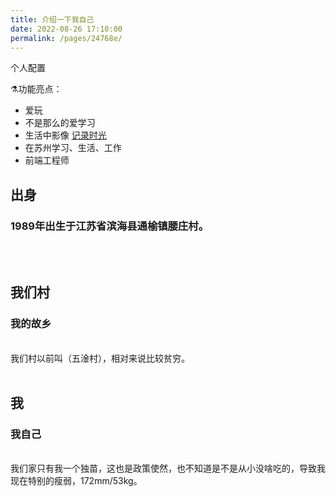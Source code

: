 ```yaml
---
title: 介绍一下我自己
date: 2022-08-26 17:10:00
permalink: /pages/24768e/
---
```


个人配置

⚗️功能亮点：

- 爱玩
- 不是那么的爱学习
- 生活中影像 [记录时光](http://www.youlaji.com/ "用了图库https就免了")
- 在苏州学习、生活、工作
- 前端工程师

## 出身

### 1989年出生于江苏省滨海县通榆镇腰庄村。
<br><br>

## 我们村

### 我的故乡
<br>
我们村以前叫（五淦村），相对来说比较贫穷。
<br><br>

## 我

### 我自己

<br>
我们家只有我一个独苗，这也是政策使然，也不知道是不是从小没啥吃的，导致我现在特别的瘦弱，172mm/53kg。
<br><br>

